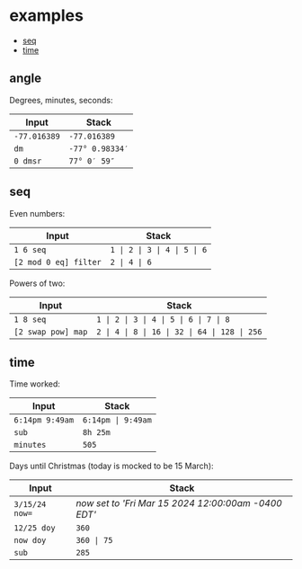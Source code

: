 # examples

<ul>
<li><a href='#seq'>seq</a></li>
<li><a href='#time'>time</a></li>
</ul>

## angle

Degrees, minutes, seconds:

<!-- test: dms -->

| Input                 | Stack
|-----------------------|-------------
| `-77.016389`          | `-77.016389`
| `dm`                  | `-77° 0.98334′`   
| `0 dmsr`              | `77° 0′ 59″`

## seq 

Even numbers:

<!-- test: even-numbers -->

| Input                 | Stack
|-----------------------|-------------
| `1 6 seq`             | `1 \| 2 \| 3 \| 4 \| 5 \| 6`
| `[2 mod 0 eq] filter` | `2 \| 4 \| 6`

Powers of two:

<!-- test: powers-of-two -->

| Input                 | Stack
|-----------------------|-------------
| `1 8 seq`             | `1 \| 2 \| 3 \| 4 \| 5 \| 6 \| 7 \| 8`
| `[2 swap pow] map`    | `2 \| 4 \| 8 \| 16 \| 32 \| 64 \| 128 \| 256`

## time 

Time worked:

<!-- test: time-worked -->

| Input           | Stack
|-----------------|-------------
| `6:14pm 9:49am` | `6:14pm \| 9:49am`
| `sub`           | `8h 25m`
| `minutes`       | `505` 

Days until Christmas (today is mocked to be 15 March):

<!-- test: days-until-christmas -->

| Input          | Stack
|----------------|-------------
| `3/15/24 now=` | *now set to 'Fri Mar 15 2024 12:00:00am -0400 EDT'* 
| `12/25 doy`    | `360`
| `now doy`      | `360 \| 75`
| `sub`          | `285`

